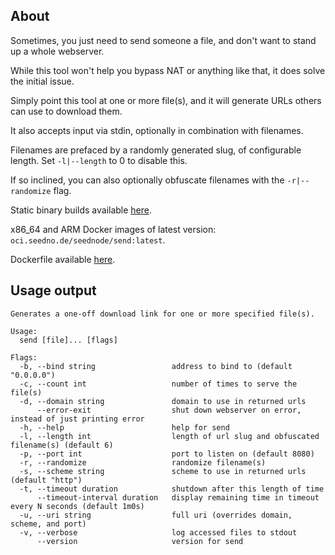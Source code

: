 ## About

Sometimes, you just need to send someone a file, and don't want to stand up a whole webserver.

While this tool won't help you bypass NAT or anything like that, it does solve the initial issue.

Simply point this tool at one or more file(s), and it will generate URLs others can use to download them.

It also accepts input via stdin, optionally in combination with filenames.

Filenames are prefaced by a randomly generated slug, of configurable length. Set `-l|--length` to 0 to disable this.

If so inclined, you can also optionally obfuscate filenames with the `-r|--randomize` flag.

Static binary builds available [here](https://cdn.seedno.de/builds/send).

x86_64 and ARM Docker images of latest version: `oci.seedno.de/seednode/send:latest`.

Dockerfile available [here](https://git.seedno.de/seednode/send/raw/branch/master/docker/Dockerfile).

## Usage output
```
Generates a one-off download link for one or more specified file(s).

Usage:
  send [file]... [flags]

Flags:
  -b, --bind string                 address to bind to (default "0.0.0.0")
  -c, --count int                   number of times to serve the file(s)
  -d, --domain string               domain to use in returned urls
      --error-exit                  shut down webserver on error, instead of just printing error
  -h, --help                        help for send
  -l, --length int                  length of url slug and obfuscated filename(s) (default 6)
  -p, --port int                    port to listen on (default 8080)
  -r, --randomize                   randomize filename(s)
  -s, --scheme string               scheme to use in returned urls (default "http")
  -t, --timeout duration            shutdown after this length of time
      --timeout-interval duration   display remaining time in timeout every N seconds (default 1m0s)
  -u, --uri string                  full uri (overrides domain, scheme, and port)
  -v, --verbose                     log accessed files to stdout
      --version                     version for send
```
